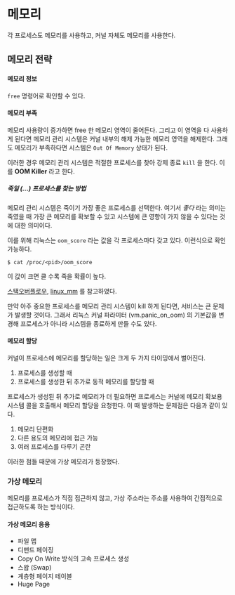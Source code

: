 # 메모리
각 프로세스도 메모리를 사용하고, 커널 자체도 메모리를 사용한다.

## 메모리 전략


#### 메모리 정보
`free` 명령어로 확인할 수 있다.

#### 메모리 부족
메모리 사용량이 증가하면 free 한 메모리 영역이 줄어든다. 그리고 이 영역을 다 사용하게 된다면 메모리 관리 시스템은 커널 내부의 해제 가능한 메모리 영역을 해제한다.
그래도 메모리가 부족하다면 시스템은 `Out Of Memory` 상태가 된다.

이러한 경우 메모리 관리 시스템은 적절한 프로세스를 찾아 강제 종료 `kill` 을 한다. 이를 __OOM Killer__ 라고 한다.

##### 죽일 (...) 프로세스를 찾는 방법
메모리 관리 시스템은 죽이기 가장 좋은 프로세스를 선택한다. 여기서 _좋다_ 라는 의미는 죽였을 때 가장 큰 메모리를 확보할 수 있고 시스템에 큰 영향이 가지 않을 수 있다는 것에 대한 의미이다.

이를 위해 리눅스는 `oom_score` 라는 값을 각 프로세스마다 갖고 있다. 이런식으로 확인 가능하다.

```
$ cat /proc/<pid>/oom_score
```

이 값이 크면 클 수록 죽을 확률이 높다.

[스택오버플로우](https://unix.stackexchange.com/questions/153585/how-does-the-oom-killer-decide-which-process-to-kill-first), [linux_mm](https://linux-mm.org/OOM_Killer)  를 참고하였다.

만약 아주 중요한 프로세스를 메모리 관리 시스템이 kill 하게 된다면, 서비스는 큰 문제가 발생할 것이다. 그래서 리눅스 커널 파라미터 (vm.panic_on_oom) 의 기본값을 변경해 프로세스가 아니라 시스템을 종료하게 만들 수도 있다.


#### 메모리 할당
커널이 프로세스에 메모리를 할당하는 일은 크게 두 가지 타이밍에서 벌어진다.

1. 프로세스를 생성할 때
2. 프로세스를 생성한 뒤 추가로 동적 메모리를 할당할 때

프로세스가 생성된 뒤 추가로 메모리가 더 필요하면 프로세스는 커널에 메모리 확보용 시스템 콜을 호출해서 메모리 할당을 요청한다.
이 때 발생하는 문제점은 다음과 같이 있다.

1. 메모리 단편화
2. 다른 용도의 메모리에 접근 가능
3. 여러 프로세스를 다루기 곤란

이러한 점들 때문에 가상 메모리가 등장했다.

### 가상 메모리
메모리를 프로세스가 직접 접근하지 않고, 가상 주소라는 주소를 사용하여 간접적으로 접근하도록 하는 방식이다.

#### 가상 메모리 응용

- 파일 맵
- 디맨드 페이징
- Copy On Write 방식의 고속 프로세스 생성
- 스왑 (Swap)
- 계층형 페이지 테이블
- Huge Page


